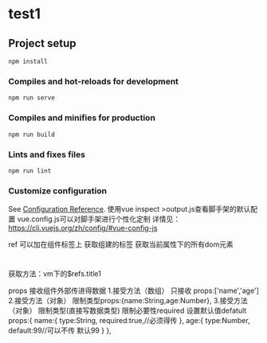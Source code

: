 # test1

## Project setup
```
npm install
```

### Compiles and hot-reloads for development
```
npm run serve
```

### Compiles and minifies for production
```
npm run build
```

### Lints and fixes files
```
npm run lint
```

### Customize configuration
See [Configuration Reference](https://cli.vuejs.org/config/).
使用vue inspect >output.js查看脚手架的默认配置
vue.config.js可以对脚手架进行个性化定制 详情见：https://cli.vuejs.org/zh/config/#vue-config-js

ref 可以加在组件标签上 获取组建的标签 获取当前属性下的所有dom元素 <h1 v-text="title" ref="title1"></h1>
获取方法：vm下的$refs.title1

props 接收组件外部传进得数据 
1.接受方法（数组）  只接收  props:['name','age']
2.接受方法（对象）  限制类型props:{name:String,age:Number},
3.接受方法（对象）  限制类型(直接写数据类型) 限制必要性required 设置默认值defatult
props:{
    name:{
        type:String,
        required:true,//必须得传
    },
    age:{
            type:Number,
        default:99//可以不传 默认99
    }
},
